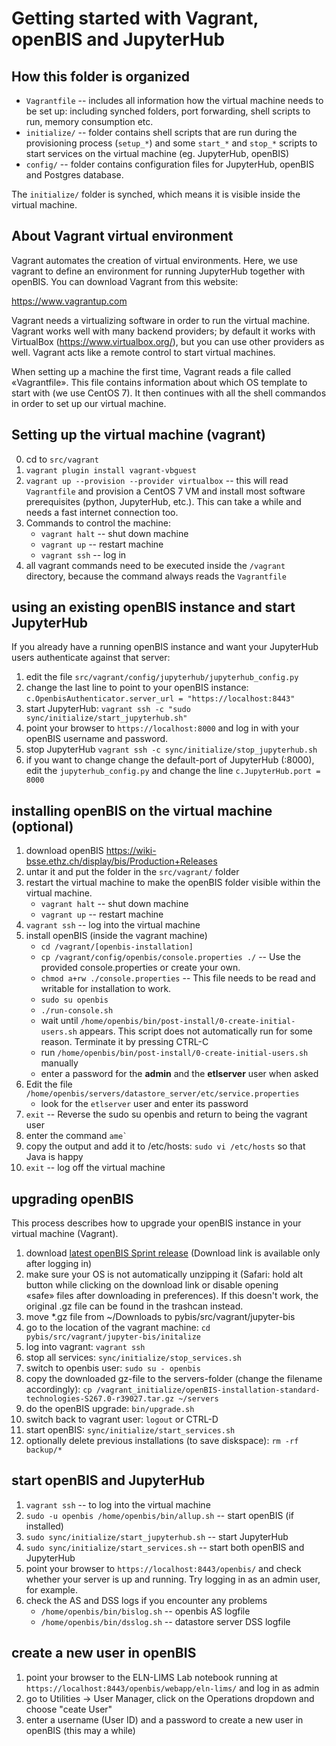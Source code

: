 # Getting started with Vagrant, openBIS and JupyterHub

## How this folder is organized

- `Vagrantfile` -- includes all information how the virtual machine needs to be set up: including synched folders, port forwarding, shell scripts to run, memory consumption etc.
- `initialize/` -- folder contains shell scripts that are run during the provisioning process (`setup_*`) and some `start_*` and `stop_*` scripts to start services on the virtual machine (eg. JupyterHub, openBIS)
- `config/` -- folder contains configuration files for JupyterHub, openBIS and Postgres database.

The `initialize/` folder is synched, which means it is visible inside the virtual machine. 


## About Vagrant virtual environment

Vagrant automates the creation of virtual environments. Here, we use vagrant to define an environment for running JupyterHub together with
openBIS. You can download Vagrant from this website:

https://www.vagrantup.com

Vagrant needs a virtualizing software in order to run the virtual machine. Vagrant works well with many backend providers; by default it works with VirtualBox (https://www.virtualbox.org/), but you can use other providers as well. Vagrant acts like a remote control to start virtual machines.

When setting up a machine the first time, Vagrant reads a file called «Vagrantfile». This file contains information about which OS template to start with (we use CentOS 7). It then continues with all the shell commandos in order to set up our virtual machine.


## Setting up the virtual machine (vagrant)

0. cd to `src/vagrant`
1. `vagrant plugin install vagrant-vbguest`
2. `vagrant up --provision --provider virtualbox` -- this will read `Vagrantfile` and provision a CentOS 7 VM and install most software prerequisites (python, JupyterHub, etc.). This can take a while and needs a fast internet connection too.
3. Commands to control the machine:
    - `vagrant halt` -- shut down machine
    - `vagrant up`   -- restart machine
    - `vagrant ssh`  -- log in
4. all vagrant commands need to be executed inside the `/vagrant` directory, because the command always reads the `Vagrantfile`


## using an existing openBIS instance and start JupyterHub
If you already have a running openBIS instance and want your JupyterHub users authenticate against that server:
1. edit the file `src/vagrant/config/jupyterhub/jupyterhub_config.py`
2. change the last line to point to your openBIS instance: `c.OpenbisAuthenticator.server_url = "https://localhost:8443"`
3. start JupyterHub: `vagrant ssh -c "sudo sync/initialize/start_jupyterhub.sh"`
4. point your browser to `https://localhost:8000` and log in with your openBIS username and password.
3. stop JupyterHub `vagrant ssh -c sync/initialize/stop_jupyterhub.sh`
5. if you want to change change the default-port of JupyterHub (:8000), edit the `jupyterhub_config.py` and change the line `c.JupyterHub.port = 8000`


## installing openBIS on the virtual machine (optional)
1. download openBIS https://wiki-bsse.ethz.ch/display/bis/Production+Releases
2. untar it and put the folder in the `src/vagrant/` folder
4. restart the virtual machine to make the openBIS folder visible within the virtual machine. 
   - `vagrant halt` -- shut down machine
   - `vagrant up`   -- restart machine
5. `vagrant ssh`  -- log into the virtual machine
6. install openBIS (inside the vagrant machine)
   - `cd /vagrant/[openbis-installation]`
   - `cp /vagrant/config/openbis/console.properties ./` -- Use the provided console.properties or create your own.
   - `chmod a+rw ./console.properties` -- This file needs to be read and writable for installation to work.
   - `sudo su openbis`
   - `./run-console.sh`
   - wait until `/home/openbis/bin/post-install/0-create-initial-users.sh` appears. This script does not automatically run for some reason. Terminate it by pressing CTRL-C
   - run `/home/openbis/bin/post-install/0-create-initial-users.sh` manually
   - enter a password for the **admin** and the **etlserver** user when asked
7. Edit the file `/home/openbis/servers/datastore_server/etc/service.properties` 
   - look for the `etlserver` user and enter its password
8. `exit` -- Reverse the sudo su openbis and return to being the vagrant user
9. enter the command ``
ame` ``
10. copy the output and add it to /etc/hosts: `sudo vi /etc/hosts` so that Java is happy
11. `exit` -- log off the virtual machine

## upgrading openBIS

This process describes how to upgrade your openBIS instance in your virtual machine (Vagrant). 

1. download [latest openBIS Sprint release](https://wiki-bsse.ethz.ch/display/bis/Sprint+Releases) (Download link is available only after logging in)
2. make sure your OS is not automatically unzipping it (Safari: hold alt button while clicking on
   the download link or disable opening «safe» files after downloading in preferences). If this doesn't work, the original .gz file can be found in the trashcan instead.
3. move *.gz file from ~/Downloads to pybis/src/vagrant/jupyter-bis
4. go to the location of the vagrant machine: `cd pybis/src/vagrant/jupyter-bis/initalize`
5. log into vagrant: `vagrant ssh`
6. stop all services: `sync/initialize/stop_services.sh`
7. switch to openbis user: `sudo su - openbis`
9. copy the downloaded gz-file to the servers-folder (change the filename accordingly): `cp /vagrant_initialize/openBIS-installation-standard-technologies-S267.0-r39027.tar.gz ~/servers`
10. do the openBIS upgrade: `bin/upgrade.sh`
11. switch back to vagrant user: `logout` or CTRL-D
11. start openBIS: `sync/initialize/start_services.sh`
12. optionally delete previous installations (to save diskspace): `rm -rf backup/*`

## start openBIS and JupyterHub

1. `vagrant ssh` -- to log into the virtual machine
2. `sudo -u openbis /home/openbis/bin/allup.sh` -- start openBIS (if installed)
3. `sudo sync/initialize/start_jupyterhub.sh` -- start JupyterHub
1. `sudo sync/initialize/start_services.sh` -- start both openBIS and JupyterHub
1. point your browser to `https://localhost:8443/openbis/` and check whether your server is up and running. Try logging in as an admin user, for example.
1. check the AS and DSS logs if you encounter any problems
   * `/home/openbis/bin/bislog.sh` -- openbis AS logfile
   * `/home/openbis/bin/dsslog.sh` -- datastore server DSS logfile

## create a new user in openBIS 

1. point your browser to the ELN-LIMS Lab notebook running at `https://localhost:8443/openbis/webapp/eln-lims/` and log in as admin
1. go to Utilities -> User Manager, click on the Operations dropdown and choose "ceate User"
1. enter a username (User ID) and a password to create a new user in openBIS (this may a while)



